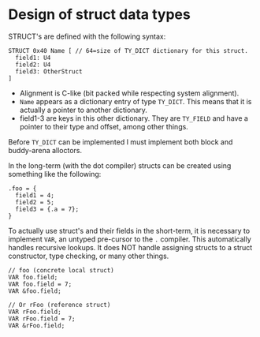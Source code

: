 # Design of struct data types

STRUCT's are defined with the following syntax:

```
STRUCT 0x40 Name [ // 64=size of TY_DICT dictionary for this struct.
  field1: U4
  field2: U4
  field3: OtherStruct
]
```

- Alignment is C-like (bit packed while respecting system alignment).
- `Name` appears as a dictionary entry of type `TY_DICT`. This means
  that it is actually a pointer to another dictionary.
- field1-3 are keys in this other dictionary. They are `TY_FIELD`
  and have a pointer to their type and offset, among other things.


Before `TY_DICT` can be implemented I must implement both block and buddy-arena
alloctors.

In the long-term (with the dot compiler) structs can be created using something
like the following:

```
.foo = {
  field1 = 4;
  field2 = 5;
  field3 = {.a = 7};
}
```

To actually use struct's and their fields in the short-term, it is necessary to
implement `VAR`, an untyped pre-cursor to the `.` compiler. This automatically
handles recursive lookups. It does NOT handle assigning structs to a struct
constructor, type checking, or many other things.

```
// foo (concrete local struct)
VAR foo.field;
VAR foo.field = 7;
VAR &foo.field;

// Or rFoo (reference struct)
VAR rFoo.field;
VAR rFoo.field = 7;
VAR &rFoo.field;
```
